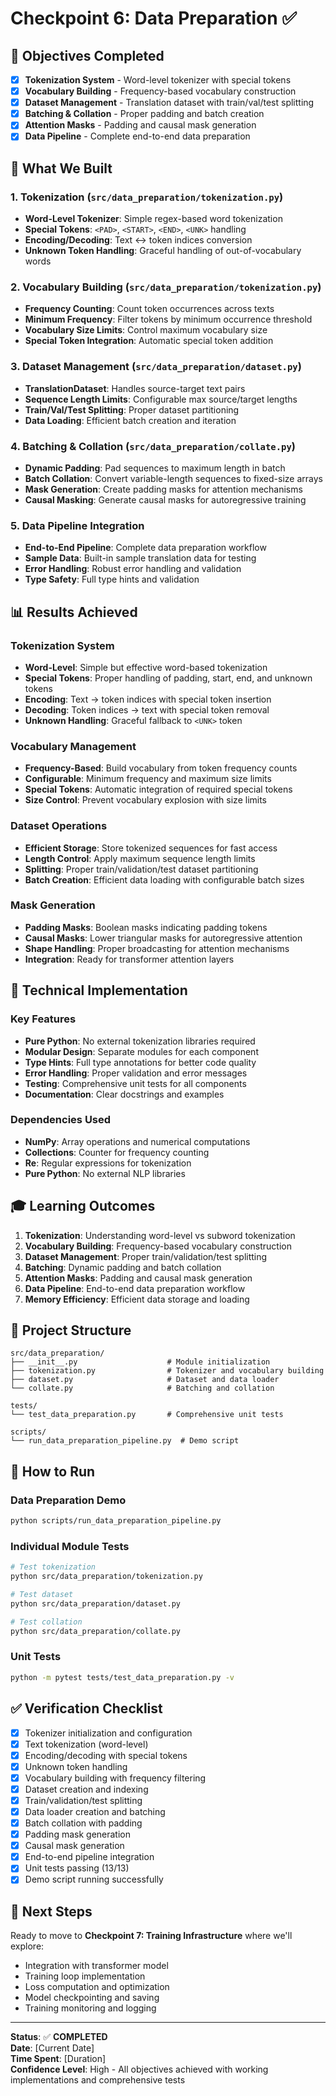 # Checkpoint 6: Data Preparation ✅

## 🎯 Objectives Completed

- [x] **Tokenization System** - Word-level tokenizer with special tokens
- [x] **Vocabulary Building** - Frequency-based vocabulary construction
- [x] **Dataset Management** - Translation dataset with train/val/test splitting
- [x] **Batching & Collation** - Proper padding and batch creation
- [x] **Attention Masks** - Padding and causal mask generation
- [x] **Data Pipeline** - Complete end-to-end data preparation

## 🧠 What We Built

### 1. **Tokenization** (`src/data_preparation/tokenization.py`)
- **Word-Level Tokenizer**: Simple regex-based word tokenization
- **Special Tokens**: `<PAD>`, `<START>`, `<END>`, `<UNK>` handling
- **Encoding/Decoding**: Text ↔ token indices conversion
- **Unknown Token Handling**: Graceful handling of out-of-vocabulary words

### 2. **Vocabulary Building** (`src/data_preparation/tokenization.py`)
- **Frequency Counting**: Count token occurrences across texts
- **Minimum Frequency**: Filter tokens by minimum occurrence threshold
- **Vocabulary Size Limits**: Control maximum vocabulary size
- **Special Token Integration**: Automatic special token addition

### 3. **Dataset Management** (`src/data_preparation/dataset.py`)
- **TranslationDataset**: Handles source-target text pairs
- **Sequence Length Limits**: Configurable max source/target lengths
- **Train/Val/Test Splitting**: Proper dataset partitioning
- **Data Loading**: Efficient batch creation and iteration

### 4. **Batching & Collation** (`src/data_preparation/collate.py`)
- **Dynamic Padding**: Pad sequences to maximum length in batch
- **Batch Collation**: Convert variable-length sequences to fixed-size arrays
- **Mask Generation**: Create padding masks for attention mechanisms
- **Causal Masking**: Generate causal masks for autoregressive training

### 5. **Data Pipeline Integration**
- **End-to-End Pipeline**: Complete data preparation workflow
- **Sample Data**: Built-in sample translation data for testing
- **Error Handling**: Robust error handling and validation
- **Type Safety**: Full type hints and validation

## 📊 Results Achieved

### Tokenization System
- **Word-Level**: Simple but effective word-based tokenization
- **Special Tokens**: Proper handling of padding, start, end, and unknown tokens
- **Encoding**: Text → token indices with special token insertion
- **Decoding**: Token indices → text with special token removal
- **Unknown Handling**: Graceful fallback to `<UNK>` token

### Vocabulary Management
- **Frequency-Based**: Build vocabulary from token frequency counts
- **Configurable**: Minimum frequency and maximum size limits
- **Special Tokens**: Automatic integration of required special tokens
- **Size Control**: Prevent vocabulary explosion with size limits

### Dataset Operations
- **Efficient Storage**: Store tokenized sequences for fast access
- **Length Control**: Apply maximum sequence length limits
- **Splitting**: Proper train/validation/test dataset partitioning
- **Batch Creation**: Efficient data loading with configurable batch sizes

### Mask Generation
- **Padding Masks**: Boolean masks indicating padding tokens
- **Causal Masks**: Lower triangular masks for autoregressive attention
- **Shape Handling**: Proper broadcasting for attention mechanisms
- **Integration**: Ready for transformer attention layers

## 🔧 Technical Implementation

### Key Features
- **Pure Python**: No external tokenization libraries required
- **Modular Design**: Separate modules for each component
- **Type Hints**: Full type annotations for better code quality
- **Error Handling**: Proper validation and error messages
- **Testing**: Comprehensive unit tests for all components
- **Documentation**: Clear docstrings and examples

### Dependencies Used
- **NumPy**: Array operations and numerical computations
- **Collections**: Counter for frequency counting
- **Re**: Regular expressions for tokenization
- **Pure Python**: No external NLP libraries

## 🎓 Learning Outcomes

1. **Tokenization**: Understanding word-level vs subword tokenization
2. **Vocabulary Building**: Frequency-based vocabulary construction
3. **Dataset Management**: Proper train/validation/test splitting
4. **Batching**: Dynamic padding and batch collation
5. **Attention Masks**: Padding and causal mask generation
6. **Data Pipeline**: End-to-end data preparation workflow
7. **Memory Efficiency**: Efficient data storage and loading

## 📁 Project Structure
```
src/data_preparation/
├── __init__.py                    # Module initialization
├── tokenization.py                # Tokenizer and vocabulary building
├── dataset.py                     # Dataset and data loader
└── collate.py                     # Batching and collation

tests/
└── test_data_preparation.py       # Comprehensive unit tests

scripts/
└── run_data_preparation_pipeline.py  # Demo script
```

## 🚀 How to Run

### Data Preparation Demo
```bash
python scripts/run_data_preparation_pipeline.py
```

### Individual Module Tests
```bash
# Test tokenization
python src/data_preparation/tokenization.py

# Test dataset
python src/data_preparation/dataset.py

# Test collation
python src/data_preparation/collate.py
```

### Unit Tests
```bash
python -m pytest tests/test_data_preparation.py -v
```

## ✅ Verification Checklist

- [x] Tokenizer initialization and configuration
- [x] Text tokenization (word-level)
- [x] Encoding/decoding with special tokens
- [x] Unknown token handling
- [x] Vocabulary building with frequency filtering
- [x] Dataset creation and indexing
- [x] Train/validation/test splitting
- [x] Data loader creation and batching
- [x] Batch collation with padding
- [x] Padding mask generation
- [x] Causal mask generation
- [x] End-to-end pipeline integration
- [x] Unit tests passing (13/13)
- [x] Demo script running successfully

## 🚀 Next Steps

Ready to move to **Checkpoint 7: Training Infrastructure** where we'll explore:
- Integration with transformer model
- Training loop implementation
- Loss computation and optimization
- Model checkpointing and saving
- Training monitoring and logging

---

**Status**: ✅ **COMPLETED**  
**Date**: [Current Date]  
**Time Spent**: [Duration]  
**Confidence Level**: High - All objectives achieved with working implementations and comprehensive tests
